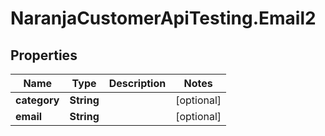 # NaranjaCustomerApiTesting.Email2

## Properties

Name | Type | Description | Notes
------------ | ------------- | ------------- | -------------
**category** | **String** |  | [optional] 
**email** | **String** |  | [optional] 


